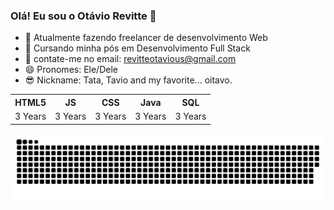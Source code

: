 ### Olá! Eu sou o Otávio Revitte 👋

- 🔭 Atualmente fazendo freelancer de desenvolvimento Web 
- 🌱 Cursando minha pós em Desenvolvimento Full Stack
- 🤔 contate-me no email: revitteotavious@gmail.com
- 😄 Pronomes: Ele/Dele
- 😎 Nickname: Tata, Tavio and my favorite... oitavo.

<table>
  <tr>
    <th>HTML5</th>
    <th>JS</th>
    <th>CSS</th>
    <th>Java</th>
    <th>SQL</th>
  </tr>
  <tr>
    <td>3 Years</td>
    <td>3 Years</td>
    <td>3 Years</td>
    <td>3 Years</td>
    <td>3 Years</td>
  </tr>
</table>
</table>

<picture>
  <source media="(prefers-color-scheme: dark)" srcset="https://raw.githubusercontent.com/revitte/revitte/output/github-contribution-grid-snake-dark.svg">
  <source media="(prefers-color-scheme: light)" srcset="https://raw.githubusercontent.com/revitte/revitte/output/github-contribution-grid-snake.svg">
  <img alt="github contribution grid snake animation" src="https://raw.githubusercontent.com/revitte/revitte/output/github-contribution-grid-snake.svg">
</picture>
